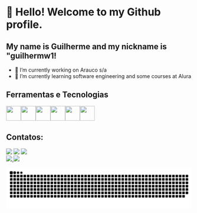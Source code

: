 # 👋 Hello! Welcome to my Github profile.
## My name is Guilherme and my nickname is "guilhermw1!
- 🔭 I’m currently working on Arauco s/a
- 🌱 I’m currently learning software engineering and some courses at Alura

## Ferramentas e Tecnologias

<img src="https://cdn.jsdelivr.net/gh/devicons/devicon@latest/icons/javascript/javascript-original.svg" width="40" height="40" /><img src="https://cdn.jsdelivr.net/gh/devicons/devicon@latest/icons/css3/css3-original-wordmark.svg" width="40" height="40"/><img src="https://cdn.jsdelivr.net/gh/devicons/devicon@latest/icons/python/python-original-wordmark.svg" width="40" height="40" /><img src="https://cdn.jsdelivr.net/gh/devicons/devicon@latest/icons/github/github-original-wordmark.svg" width="40" height="40"/><img src="https://cdn.jsdelivr.net/gh/devicons/devicon@latest/icons/git/git-original-wordmark.svg" width="40" height="40"/><img src="https://cdn.jsdelivr.net/gh/devicons/devicon@latest/icons/html5/html5-original.svg" width="40" height="40"/>


## Contatos:
</div>
<a href = "mailto:guisouzas306@gmail.com"><img loading="lazy" src="https://img.shields.io/badge/Gmail-D14836?style=for-the-badge&logo=gmail&logoColor=white" target="_blank"></a>
<a href="https://www.linkedin.com/in/guilherme-de-souza-de-mello-671574193/" target="_blank"><img loading="lazy" src="https://img.shields.io/badge/-LinkedIn-%230077B5?style=for-the-badge&logo=linkedin&logoColor=white" target="_blank"></a>  
<a href="https://www.instagram.com/guilhermw_/" target="_blank"><img loading="lazy" src="https://img.shields.io/badge/-Instagram-%23E4405F?style=for-the-badge&logo=instagram&logoColor=white" target="_blank"></a>
</div>

<div>
<a href="https://github.com/guilhermw1">
<img loading="lazy" height="180em" src="https://github-readme-stats.vercel.app/api/top-langs/?username=guilhermw1&layout=compact&langs_count=7&theme=dracula"/>
<img loading="lazy" height="180em" src="https://github-readme-stats.vercel.app/api?username=guilhermw1&show_icons=true&theme=dracula&include_all_commits=true&count_private=true"/>
</div>



















![Snake animation](https://github.com/guilhermw1/guilhermw1/blob/output/github-contribution-grid-snake.svg)
